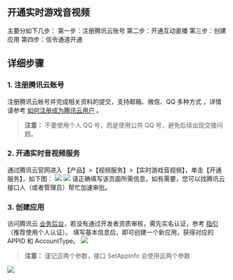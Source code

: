 ## 开通实时游戏音视频
主要分如下几步：
第一步：注册腾讯云账号
第二步：开通互动直播
第三步：创建应用
第四步：信令通道开通

## 详细步骤
###  1. 注册腾讯云账号
注册腾讯云帐号并完成相关资料的提交，支持邮箱、微信、QQ 多种方式 ，详情请参考 [如何注册成为腾讯云用户](https://cloud.tencent.com/document/product/378/8415) 。
>**注意：**
>不要使用个人 QQ 号，而是使用公共 QQ 号，避免后续出现交接问题。

### 2. 开通实时音视频服务
通过腾讯云官网进入 【产品】>【视频服务】>【实时游戏音视频】，单击【开通服务】，如下图：
![](//mc.qcloudimg.com/static/img/394f55c74f3dbdd334f70a14d286ba00/image.png)
![](//mc.qcloudimg.com/static/img/eea855d6f4bd4d87a05990839626af7b/image.png)
请正确填写该页面所需信息，如有需要，您可以找腾讯云接口人（或者管理员）帮忙加速审批。
### 3. 创建应用
访问腾讯云 [业务后台](https://console.cloud.tencent.com/ilvb)，若没有通过开发者资质审核，需先实名认证，参考 [指引](https://cloud.tencent.com/document/product/378/3629) （推荐使用个人认证）。
填写基本信息后，即可创建一个新应用，获得对应的 APPID 和 AccountType。
![](//mc.qcloudimg.com/static/img/4ccbbccbc2de58b326b0840981d0cfcf/image.png)
>**注意：**
>谨记这两个参数，接口 SetAppInfo 会使用这两个参数 

![](//mc.qcloudimg.com/static/img/df81da9ba44ec111ff24e87c9608d567/image.png)